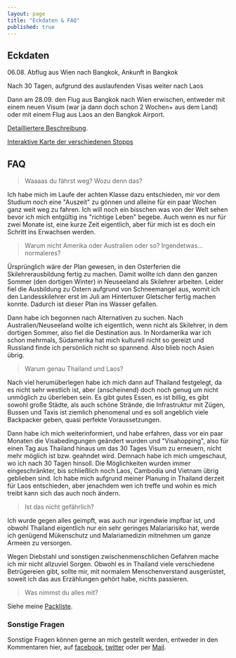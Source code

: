 ```yaml
---
layout: page
title: "Eckdaten & FAQ"
published: true
---
```


## Eckdaten

06.08. Abflug aus Wien nach Bangkok, Ankunft in Bangkok

Nach 30 Tagen, aufgrund des auslaufenden Visas weiter nach Laos

Dann am 28.09. den Flug aus Bangkok nach Wien erwischen, entweder mit einem neuen Visum (war ja dann doch schon 2 Wochen+ aus dem Land) oder mit einem Flug aus Laos an  den Bangkok Airport.

<a href="http://mstoiber.github.io/2014/08/04/Vorbereitung/">Detailliertere Beschreibung</a>.

<a href="http://mstoiber.com/odyssey.html" target="_blank">Interaktive Karte der verschiedenen Stopps</a>

## FAQ

> Waaaas du fährst weg? Wozu denn das?

Ich habe mich im Laufe der achten Klasse dazu entschieden, mir vor dem Studium noch eine "Auszeit" zu gönnen und alleine für ein paar Wochen ganz weit weg zu fahren. Ich will noch ein bisschen was von der Welt sehen bevor ich mich entgültig ins "richtige Leben" begebe. Auch wenn es nur für zwei Monate ist, eine kurze Zeit eigentlich, aber für mich ist es doch ein Schritt ins Erwachsen werden.

> Warum nicht Amerika oder Australien oder so? Irgendetwas... normaleres?

Ürsprünglich wäre der Plan gewesen, in den Osterferien die Skilehrerausbildung fertig zu machen. Damit wollte ich dann den ganzen Sommer (den dortigen Winter) in Neuseeland als Skilehrer arbeiten. Leider fiel die Ausbildung zu Ostern aufgrund von Schneemangel aus, womit ich den Landesskilehrer erst im Juli am Hintertuxer Gletscher fertig machen konnte. Dadurch ist dieser Plan ins Wasser gefallen.

Dann habe ich begonnen nach Alternativen zu suchen. Nach Australien/Neuseeland wollte ich eigentlich, wenn nicht als Skilehrer, in dem dortigen Sommer, also fiel die Destination aus. In Nordamerika war ich schon mehrmals, Südamerika hat mich kulturell nicht so gereizt und Russland finde ich persönlich nicht so spannend. Also blieb noch Asien übrig.
 
> Warum genau Thailand und Laos?

Nach viel herumüberlegen habe ich mich dann auf Thailand festgelegt, da es nicht sehr westlich ist, aber (anscheinend) doch noch genug um nicht unmöglich zu überleben sein. Es gibt gutes Essen, es ist billig, es gibt sowohl große Städte, als auch schöne Strände, die Infrastruktur mit Zügen, Bussen und Taxis ist ziemlich phenomenal und es soll angeblich viele Backpacker geben, quasi perfekte Voraussetzungen. 

Dann habe ich mich weiterinformiert, und habe erfahren, dass vor ein paar Monaten die Visabedingungen geändert wurden und "Visahopping", also für einen Tag aus Thailand hinaus um das 30 Tages Visum zu erneuern, nicht mehr möglich ist bzw. geahndet wird. Demnach habe ich mich umgeschaut, wo ich nach 30 Tagen hinsoll. Die Möglichkeiten wurden immer eingeschränkter, bis schließlich noch Laos, Cambodia und Vietnam übrig geblieben sind. Ich habe mich aufgrund meiner Planung in Thailand derzeit für Laos entschieden, aber jenachdem wen ich treffe und wohin es mich treibt kann sich das auch noch ändern.

> Ist das nicht gefährlich?

Ich wurde gegen alles geimpft, was auch nur irgendwie impfbar ist, und obwohl Thailand eigentlich nur ein sehr geringes Malariarisiko hat, werde ich genügend Mükenschutz und Malariamedizin mitnehmen um ganze Armeen zu versorgen. 

Wegen Diebstahl und sonstigen zwischenmenschlichen Gefahren mache ich mir nicht allzuviel Sorgen. Obwohl es in Thailand viele verschiedene Betrügereien gibt, sollte mir, mit normalem Menschenverstand ausgerüstet, soweit ich das aus Erzählungen gehört habe, nichts passieren. 

> Was nimmst du alles mit?

Siehe meine <a href="http://mstoiber.github.io/2014/08/04/Vorbereitung#Packliste">Packliste</a>.

### Sonstige Fragen

Sonstige Fragen können gerne an mich gestellt werden, entweder in den Kommentaren hier, auf <a href="http://facebook.com/JustStoiber" target="_blank">facebook</a>, <a href="http://twitter.com/mstoiber05" target="_blank">twitter</a> oder per <a href="mailto:contact@mstoiber.com" target="_blank">Mail</a>.